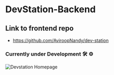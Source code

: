 # DevStation-Backend

## Link to frontend repo 

 - https://github.com/AviroopNandy/dev-station

### Currently under Development 🛠 ⚙️

![Devstation Homepage](https://user-images.githubusercontent.com/58564635/138453291-83c4ed3b-975e-41ef-8bb3-cb66dcffe15d.gif)


